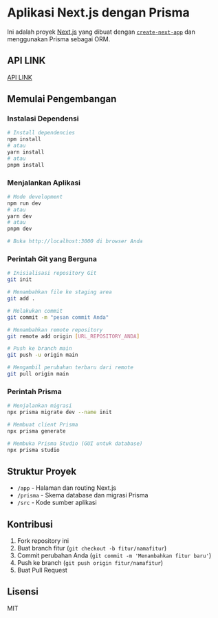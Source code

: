 # Aplikasi Next.js dengan Prisma

Ini adalah proyek [Next.js](https://nextjs.org/) yang dibuat dengan [`create-next-app`](https://github.com/vercel/next.js/tree/canary/packages/create-next-app) dan menggunakan Prisma sebagai ORM.

## API LINK
[API LINK](https://.postman.co/workspace/My-Workspace~d7920d57-a8a8-4064-801a-1d805ceeeb4e/collection/9887809-048b9acc-dc2d-40ea-97e0-081e6f8e8d5e?action=share&creator=9887809)

## Memulai Pengembangan

### Instalasi Dependensi

```bash
# Install dependencies
npm install
# atau
yarn install
# atau
pnpm install
```

### Menjalankan Aplikasi

```bash
# Mode development
npm run dev
# atau
yarn dev
# atau
pnpm dev

# Buka http://localhost:3000 di browser Anda
```

### Perintah Git yang Berguna

```bash
# Inisialisasi repository Git
git init

# Menambahkan file ke staging area
git add .

# Melakukan commit
git commit -m "pesan commit Anda"

# Menambahkan remote repository
git remote add origin [URL_REPOSITORY_ANDA]

# Push ke branch main
git push -u origin main

# Mengambil perubahan terbaru dari remote
git pull origin main
```

### Perintah Prisma

```bash
# Menjalankan migrasi
npx prisma migrate dev --name init

# Membuat client Prisma
npx prisma generate

# Membuka Prisma Studio (GUI untuk database)
npx prisma studio
```

## Struktur Proyek

- `/app` - Halaman dan routing Next.js
- `/prisma` - Skema database dan migrasi Prisma
- `/src` - Kode sumber aplikasi

## Kontribusi

1. Fork repository ini
2. Buat branch fitur (`git checkout -b fitur/namafitur`)
3. Commit perubahan Anda (`git commit -m 'Menambahkan fitur baru'`)
4. Push ke branch (`git push origin fitur/namafitur`)
5. Buat Pull Request

## Lisensi

MIT
